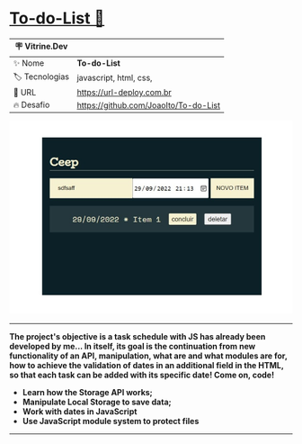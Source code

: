 # [To-do-List 📝](https://joaoito.github.io/To-do-List/)

| :placard: Vitrine.Dev |     |
| -------------  | --- |
| :sparkles: Nome        | **To-do-List**
| :label: Tecnologias | javascript, html, css, 
| :rocket: URL         | https://url-deploy.com.br
| :fire: Desafio     | https://github.com/JoaoIto/To-do-List

<img src="./assets/img/Print.jpeg#vitrinedev"> 

---
**The project's objective is a task schedule with JS has already been developed by me... In itself, its goal is the continuation from new functionality of an API, manipulation, what are and what modules are for, how to achieve the validation of dates in an additional field in the HTML, so that each task can be added with its specific date! Come on, code!**

- **Learn how the Storage API works;**
- **Manipulate Local Storage to save data;**
- **Work with dates in JavaScript**
- **Use JavaScript module system to protect files**

---
